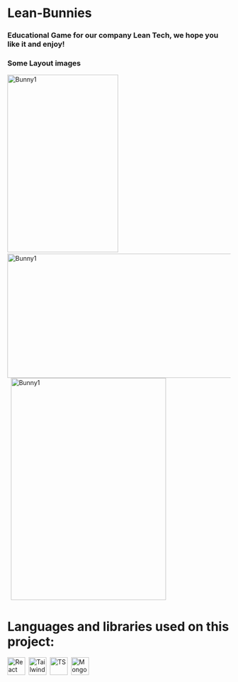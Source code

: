 # Lean-Bunnies

### Educational Game for our company Lean Tech, we hope you like it and enjoy! 

 ### Some Layout images

<div>
    <img src="https://scontent.feoh3-1.fna.fbcdn.net/v/t1.15752-9/462558165_918481570187987_4858754725877662361_n.png?_nc_cat=100&ccb=1-7&_nc_sid=9f807c&_nc_eui2=AeG2PmdHO01jT-0RzNRUP1yxuhu1VFP9zfO6G7VUU_3N87JLtofM0PygpCxUHIPiH92gIy5zvZH1z9GW3DV6sd-8&_nc_ohc=-xUafCNnYPwQ7kNvgEljGkn&_nc_ht=scontent.feoh3-1.fna&_nc_gid=AtcIBUvijHdU_suRqwFrLwT&oh=03_Q7cD1QHvFtmA-K4PYLm_rgiS3gU_aYyhPxtCz7F5p7jH30rD8A&oe=672BEC72" title="Bunny1" width="250" height="400"/>&nbsp;
<!--      <img src="https://scontent.feoh3-1.fna.fbcdn.net/v/t1.15752-9/462558165_918481570187987_4858754725877662361_n.png?_nc_cat=100&ccb=1-7&_nc_sid=9f807c&_nc_eui2=AeG2PmdHO01jT-0RzNRUP1yxuhu1VFP9zfO6G7VUU_3N87JLtofM0PygpCxUHIPiH92gIy5zvZH1z9GW3DV6sd-8&_nc_ohc=-xUafCNnYPwQ7kNvgEljGkn&_nc_ht=scontent.feoh3-1.fna&_nc_gid=AtcIBUvijHdU_suRqwFrLwT&oh=03_Q7cD1QHvFtmA-K4PYLm_rgiS3gU_aYyhPxtCz7F5p7jH30rD8A&oe=672BEC72](https://scontent.feoh3-1.fna.fbcdn.net/v/t1.15752-9/462546806_2818737374970794_7019227131517583139_n.png?stp=dst-png_s2048x2048&_nc_cat=101&ccb=1-7&_nc_sid=9f807c&_nc_eui2=AeEmVd7HYt-qbq4GpMnDSZ6y3MzsqqLPWn_czOyqos9afwZwJnrH-Zn6MVxjuQO_xkqcuof4lJ2Qi5TpMB9lMWJb&_nc_ohc=iNSYcLYdw74Q7kNvgFMmxuY&_nc_ht=scontent.feoh3-1.fna&_nc_gid=ALynoHmEJnbUcKhFCRPt1Nz&oh=03_Q7cD1QE6iH6KIfMMhTh49jD0kuy8FJXqqSzvXz-LgvKAqePS9w&oe=672BEBEA" title="Bunny1" width="250" height="180"/>&nbsp; -->
     <img src="https://scontent.feoh3-1.fna.fbcdn.net/v/t1.15752-9/462517862_593424179676389_809171719263095837_n.png?_nc_cat=107&ccb=1-7&_nc_sid=9f807c&_nc_eui2=AeFnqjCAct8bDbbQdY4_V6zMePEsDn7e3NV48SwOft7c1foByNDOqD7WmKx5DyitlcJ7txdXx1bbFCyyoQ_Pe-cD&_nc_ohc=tj2Upw6lgFgQ7kNvgEwB9n3&_nc_ht=scontent.feoh3-1.fna&_nc_gid=AshPOLg6iO0fC0RSA6iT4t5&oh=03_Q7cD1QFNTawbajW5pfCkGYIRvcgzn4uWwEAC_WFOd04Gz6Uwkg&oe=672BCF27" title="Bunny1" width="550" height="280""/>&nbsp;
     <img src="https://scontent.feoh3-1.fna.fbcdn.net/v/t1.15752-9/462224942_525897716729293_5321809430775230718_n.png?_nc_cat=102&ccb=1-7&_nc_sid=9f807c&_nc_eui2=AeE4y-1n47e5ERX1Rj16q6_F1MLqiv2PsenUwuqK_Y-x6XMJAPgGjFmlTCN8O6Y1bFw4mBD43gxxJivGjrc9JTR9&_nc_ohc=IITHbpxtHkoQ7kNvgHNhARC&_nc_ht=scontent.feoh3-1.fna&_nc_gid=AQauBaTLhcvaqkNjLm5gF_A&oh=03_Q7cD1QG7RodV3doCAJJUliOyyOoqv08H9hbTTp3Li7l_pHJ_JA&oe=672BD553" title="Bunny1" width="350" height="500"/>&nbsp;
 </div>

 # Languages and libraries used on this project: 
<div>
    <img src="https://cdn.jsdelivr.net/gh/devicons/devicon/icons/react/react-original-wordmark.svg" title="React" width="40" height="40"/>&nbsp;
    <img src="https://cdn.jsdelivr.net/gh/devicons/devicon@latest/icons/tailwindcss/tailwindcss-original.svg" title="TailwindCSS" alt="TailwindCSS" width="40" height="40"/>&nbsp;
     <img src="https://cdn.jsdelivr.net/gh/devicons/devicon@latest/icons/typescript/typescript-original.svg" title="TS" width="40" height="40"/>&nbsp;
     <img src="https://cdn.jsdelivr.net/gh/devicons/devicon/icons/mongodb/mongodb-plain-wordmark.svg" title="MongoDB" width="40" height="40"/>&nbsp; 
 </div>
